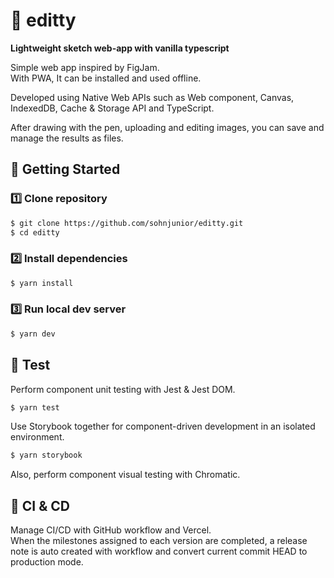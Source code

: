 # 🎨 editty

**Lightweight sketch web-app with vanilla typescript**

Simple web app inspired by FigJam.  
With PWA, It can be installed and used offline.

Developed using Native Web APIs such as Web component, Canvas, IndexedDB, Cache & Storage API and TypeScript.

After drawing with the pen, uploading and editing images, you can save and manage the results as files.

## 🏃 Getting Started

### 1️⃣ Clone repository

```bash
$ git clone https://github.com/sohnjunior/editty.git
$ cd editty
```

### 2️⃣ Install dependencies

```bash
$ yarn install
```

### 3️⃣ Run local dev server

```bash
$ yarn dev
```

## 🧪 Test

Perform component unit testing with Jest & Jest DOM.

```bash
$ yarn test
```

Use Storybook together for component-driven development in an isolated environment.

```bash
$ yarn storybook
```

Also, perform component visual testing with Chromatic.

## 🔀 CI & CD

Manage CI/CD with GitHub workflow and Vercel.  
When the milestones assigned to each version are completed, a release note is auto created with workflow and convert current commit HEAD to production mode.
